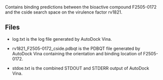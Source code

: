 Contains binding predictions between the bioactive compound F2505-0172 and the cside search space on the virulence factor rv1821.

## Files

- log.txt is the log file generated by AutoDock Vina.

- rv1821_F2505-0172_cside.pdbqt is the PDBQT file generated by AutoDock Vina containing the orientation and binding location of F2505-0172.

- stdoe.txt is the combined STDOUT and STDERR output of AutoDock Vina.

